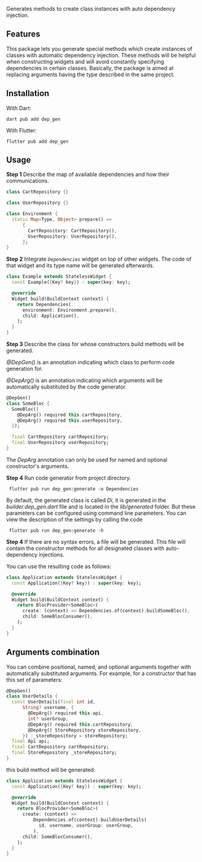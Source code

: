 <!-- 
This README describes the package. If you publish this package to pub.dev,
this README's contents appear on the landing page for your package.

For information about how to write a good package README, see the guide for
[writing package pages](https://dart.dev/guides/libraries/writing-package-pages). 

For general information about developing packages, see the Dart guide for
[creating packages](https://dart.dev/guides/libraries/create-library-packages)
and the Flutter guide for
[developing packages and plugins](https://flutter.dev/developing-packages). 
-->

Generates methods to create class instances with auto dependency injection.

## Features
This package lets you generate special methods which create instances of classes with automatic 
dependency injection. These methods will be helpful when constructing widgets and will avoid 
constantly specifying dependencies in certain classes. Basically, the package is aimed at replacing 
arguments having the type described in the same project.

## Installation

With Dart:
```shell
dart pub add dep_gen
```

With Flutter:

```shell
flutter pub add dep_gen
```

## Usage

**Step 1** Describe the map of available dependencies and how their communications.

```dart
class CartRepository {}

class UserRepository {}

class Environment {
  static Map<Type, Object> prepare() =>
      {
        CartRepository: CartRepository(),
        UserRepository: UserRepository(),
      };
}
```

**Step 2** Integrate *`Dependencies`* widget on top of other widgets. The code of that widget and
its type name will be generated afterwards.

```dart
class Example extends StatelessWidget {
  const Example({Key? key}) : super(key: key);

  @override
  Widget build(BuildContext context) {
    return Dependencies(
      environment: Environment.prepare(),
      child: Application(),
    );
  }
}
```

**Step 3** Describe the class for whose constructors build methods will be generated.

*@DepGen()* is an annotation indicating which class to perform code generation for.

*@DepArg()* is an annotation indicating which arguments will be automatically substituted by the
code generator.

```dart
@DepGen()
class SomeBloc {
  SomeBloc({
    @DepArg() required this.cartRepository,
    @DepArg() required this.userRepository,
  });

  final CartRepository cartRepository;
  final UserRepository userRepository;
}
```

The *DepArg* annotation can only be used for named and optional constructor's arguments.

**Step 4**
Run code generator from project directory.

```shell
 flutter pub run dep_gen:generate -o Dependencies
```

By default, the generated class is called *Di*, it is generated in the *builder.dep_gen.dart* file
and is located in the *lib/generated* folder. But these parameters can be configured using command
line parameters. You can view the description of the settings by calling the code

```shell
 flutter pub run dep_gen:generate -h
```

**Step 4**
If there are no syntax errors, a file will be generated. This file will contain the constructor 
methods for all designated classes with auto-dependency injections.

You can use the resulting code as follows:

```dart
class Application extends StatelessWidget {
  const Application({Key? key}) : super(key: key);

  @override
  Widget build(BuildContext context) {
    return BlocProvider<SomeBloc>(
      create: (context) => Dependencies.of(context).buildSomeBloc(),
      child: SomeBlocConsumer(),
    );
  }
}
```

## Arguments combination

You can combine positional, named, and optional arguments together with automatically substituted
arguments. For example, for a constructor that has this set of parameters:

```dart
@DepGen()
class UserDetails {
  const UserDetails(final int id,
      String? username, {
        @DepArg() required this.api,
        int? userGroup,
        @DepArg() required this.cartRepository,
        @DepArg() StoreRepository storeRepository,
      }) :_storeRepository = storeRepository;
  final Api api;
  final CartRepository cartRepository;
  final StoreRepository _storeRepository;
}
```

this build method will be generated:

```dart
class Application extends StatelessWidget {
  const Application({Key? key}) : super(key: key);

  @override
  Widget build(BuildContext context) {
    return BlocProvider<SomeBloc>(
      create: (context) =>
          Dependencies.of(context).buildUserDetails(
            id, username, userGroup: userGroup,
          ),
      child: SomeBlocConsumer(),
    );
  }
}
```
